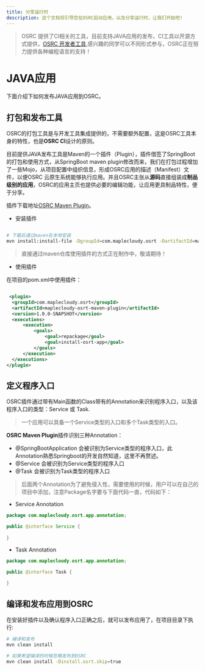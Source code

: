 ```yaml
---
title: 分享运行时
description: 这个文档将引导您在OSRC启动应用，以及分享运行时，让我们开始吧!
---
```


> OSRC 提供了CI相关的工具，目前支持JAVA应用的发布，CI工具以开源方式提供，[OSRC 开发者工具](https://github.com/maplecloudy/maplecloudy-osrt-tools),感兴趣的同学可以不同形式参与，OSRC正在努力提供各种编程语言的支持！

# JAVA应用

下面介绍下如何发布JAVA应用到OSRC。

## 打包和发布工具

OSRC的打包工具是与开发工具集成提供的，不需要额外配置，这是OSRC工具本身的特性，也是**OSRC CI**设计的原则。

目前提供JAVA发布工具是Maven的一个插件（Plugin），插件借签了SpringBoot的打包和使用方式，从SpringBoot maven plugin修改而来，我们在打包过程增加了一些Mojo，从项目配置中组织信息，形成OSRC应用的描述（Manifest）文件，以便OSRC 云原生系统能够执行应用。并且OSRC主张从**源码**直接组装成**制品级别的应用**，OSRC的应用主页也提供必要的编辑功能，让应用更具制品特性，便于分享。

插件下载地址[OSRC Maven Plugin](/assets/maplecloudy-osrt-maven-plugin-1.0.0-RELEASE.jar)。

- 安装插件

```bash

# 下载后通过maven在本地安装
mvn install:install-file -DgroupId=com.maplecloudy.osrt -DartifactId=maplecloudy-osrt-maven-plugin -Dversion=1.0.0-RELEASE -Dpackaging=jar -Dfile=maplecloudy-osrt-maven-plugin-1.0.0-RELEASE.jar

```

> 直接通过maven仓库使用插件的方式正在制作中，敬请期待！

- 使用插件

在项目的pom.xml中使用插件：

```xml

 <plugin>
  <groupId>com.maplecloudy.osrt</groupId>
  <artifactId>maplecloudy-osrt-maven-plugin</artifactId>
  <version>1.0.0-SNAPSHOT</version>
  <executions>
      <execution>
          <goals>
              <goal>repackage</goal>
              <goal>install-osrt-app</goal>
          </goals>
      </execution>
  </executions>
</plugin>

```

## 定义程序入口

OSRC插件通过带有Main函数的Class带有的Annotation来识别程序入口，以及该程序入口的类型：Service 或 Task.

> 一个应用可以具备一个Service类型的入口和多个Task类型的入口。

**OSRC Maven Plugin**插件识别三种Annotation：

- @SpringBootApplication 会被识别为Service类型的程序入口，此Annotation熟悉Springboot的开发自然知道，这里不再赘述。
- @Service 会被识别为Service类型的程序入口
- @Task 会被识别为Task类型的程序入口

> 后面两个Annotation为了避免侵入性，需要使用的时候，用户可以在自己的项目中添加，注意Package名字要与下面代码一直，代码如下：

- Service Annotation

```java
package com.maplecloudy.osrt.app.annotation;

public @interface Service {
  
}
```

- Task Annotation

```java
package com.maplecloudy.osrt.app.annotation;

public @interface Task {
  
}
```

## 编译和发布应用到OSRC

在安装好插件以及确认程序入口正确之后，就可以发布应用了，在项目目录下执行:

```bash
# 编译和发布
mvn clean install

# 如果希望编译的时候忽略发布到OSRC
mvn clean install -Dinstall.osrt.skip=true

```

